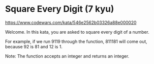 # Square Every Digit (7 kyu)

https://www.codewars.com/kata/546e2562b03326a88e000020

Welcome. In this kata, you are asked to square every digit of a number.

For example, if we run 9119 through the function, 811181 will come out, because 92 is 81 and 12 is 1.

Note: The function accepts an integer and returns an integer.